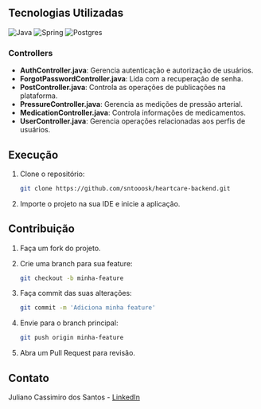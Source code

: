 ## Tecnologias Utilizadas

![Java](https://img.shields.io/badge/java-%23ED8B00.svg?style=for-the-badge&logo=openjdk&logoColor=white)
![Spring](https://img.shields.io/badge/spring-%236DB33F.svg?style=for-the-badge&logo=spring&logoColor=white)
![Postgres](https://img.shields.io/badge/postgres-%23316192.svg?style=for-the-badge&logo=postgresql&logoColor=white)

### Controllers

- **AuthController.java**: Gerencia autenticação e autorização de usuários.
- **ForgotPasswordController.java**: Lida com a recuperação de senha.
- **PostController.java**: Controla as operações de publicações na plataforma.
- **PressureController.java**: Gerencia as medições de pressão arterial.
- **MedicationController.java**: Controla informações de medicamentos.
- **UserController.java**: Gerencia operações relacionadas aos perfis de usuários.

## Execução

1. Clone o repositório:
    ```bash
    git clone https://github.com/sntooosk/heartcare-backend.git
    ```

2. Importe o projeto na sua IDE e inicie a aplicação.

## Contribuição

1. Faça um fork do projeto.
2. Crie uma branch para sua feature:
    ```bash
    git checkout -b minha-feature
    ```

3. Faça commit das suas alterações:
    ```bash
    git commit -m 'Adiciona minha feature'
    ```

4. Envie para o branch principal:
    ```bash
    git push origin minha-feature
    ```

5. Abra um Pull Request para revisão.

## Contato

Juliano Cassimiro dos Santos - [LinkedIn](https://www.linkedin.com/in/sntooosk)
